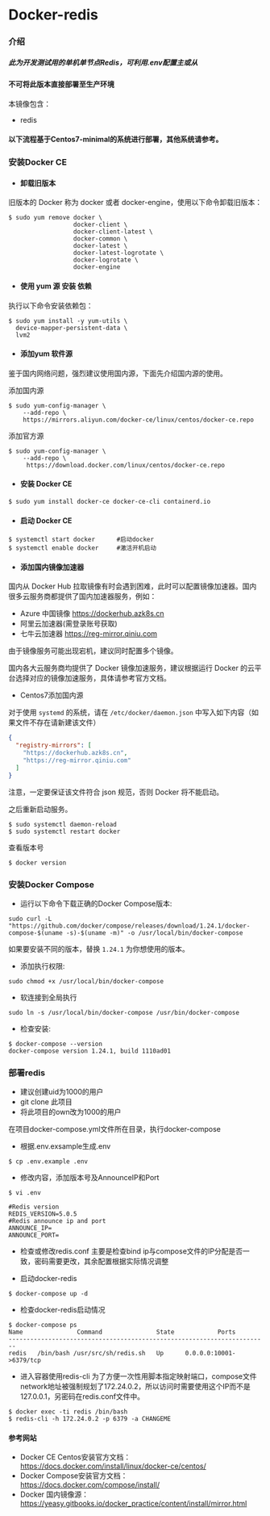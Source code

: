 # Docker-redis

### 介绍
##### 此为开发测试用的单机单节点Redis，可利用.env配置主或从

#### 不可将此版本直接部署至生产环境

本镜像包含：
* redis

#### 以下流程基于Centos7-minimal的系统进行部署，其他系统请参考。

### 安装Docker CE

*  #### 卸载旧版本

旧版本的 Docker 称为 docker 或者 docker-engine，使用以下命令卸载旧版本：

```shell script
$ sudo yum remove docker \
                  docker-client \
                  docker-client-latest \
                  docker-common \
                  docker-latest \
                  docker-latest-logrotate \
                  docker-logrotate \
                  docker-engine
```

* #### 使用 yum 源 安装 依赖

执行以下命令安装依赖包：

```shell script
$ sudo yum install -y yum-utils \
  device-mapper-persistent-data \
  lvm2
```

* #### 添加yum 软件源

鉴于国内网络问题，强烈建议使用国内源，下面先介绍国内源的使用。

添加国内源

```shell script
$ sudo yum-config-manager \
    --add-repo \
    https://mirrors.aliyun.com/docker-ce/linux/centos/docker-ce.repo
```
    
添加官方源

```shell script
$ sudo yum-config-manager \
    --add-repo \
     https://download.docker.com/linux/centos/docker-ce.repo 
```

* #### 安装 Docker CE

```shell script
$ sudo yum install docker-ce docker-ce-cli containerd.io
```

* #### 启动 Docker CE

```shell script
$ systemctl start docker      #启动docker
$ systemctl enable docker     #激活开机启动
```
* #### 添加国内镜像加速器

国内从 Docker Hub 拉取镜像有时会遇到困难，此时可以配置镜像加速器。国内很多云服务商都提供了国内加速器服务，例如：

+ Azure 中国镜像 https://dockerhub.azk8s.cn
+ 阿里云加速器(需登录账号获取)
+ 七牛云加速器 https://reg-mirror.qiniu.com

由于镜像服务可能出现宕机，建议同时配置多个镜像。

国内各大云服务商均提供了 Docker 镜像加速服务，建议根据运行 Docker 的云平台选择对应的镜像加速服务，具体请参考官方文档。

* Centos7添加国内源

对于使用 `systemd` 的系统，请在 `/etc/docker/daemon.json` 中写入如下内容（如果文件不存在请新建该文件）

```json
{
  "registry-mirrors": [
    "https://dockerhub.azk8s.cn",
    "https://reg-mirror.qiniu.com"
  ]
}
```

注意，一定要保证该文件符合 json 规范，否则 Docker 将不能启动。

之后重新启动服务。

```shell script
$ sudo systemctl daemon-reload
$ sudo systemctl restart docker
```
查看版本号

```shell script
$ docker version
```

### 安装Docker Compose

* 运行以下命令下载正确的Docker Compose版本:

```shell script
sudo curl -L "https://github.com/docker/compose/releases/download/1.24.1/docker-compose-$(uname -s)-$(uname -m)" -o /usr/local/bin/docker-compose
```

如果要安装不同的版本，替换 `1.24.1` 为你想使用的版本。

* 添加执行权限:

```shell script
sudo chmod +x /usr/local/bin/docker-compose
```

* 软连接到全局执行
```shell script
sudo ln -s /usr/local/bin/docker-compose /usr/bin/docker-compose
```

* 检查安装:

```shell script
$ docker-compose --version
docker-compose version 1.24.1, build 1110ad01
```
### 部署redis
* 建议创建uid为1000的用户
* git clone 此项目
* 将此项目的own改为1000的用户

在项目docker-compose.yml文件所在目录，执行docker-compose
* 根据.env.exsample生成.env
```shell script
$ cp .env.example .env
```

* 修改内容，添加版本号及AnnounceIP和Port
```shell script
$ vi .env
```

```shell script
#Redis version
REDIS_VERSION=5.0.5
#Redis announce ip and port
ANNOUNCE_IP=
ANNOUNCE_PORT=                                  
```

* 检查或修改redis.conf
主要是检查bind ip与compose文件的IP分配是否一致，密码需要更改，其余配置根据实际情况调整

* 启动docker-redis
```shell script
$ docker-compose up -d
```

* 检查docker-redis启动情况
```shell script
$ docker-compose ps
Name               Command               State            Ports         
------------------------------------------------------------------------
redis   /bin/bash /usr/src/sh/redis.sh   Up      0.0.0.0:10001->6379/tcp
```

* 进入容器使用redis-cli
为了方便一次性用脚本指定映射端口，compose文件network地址被强制规划了172.24.0.2，所以访问时需要使用这个IP而不是127.0.0.1，另密码在redis.conf文件中。
```shell script
$ docker exec -ti redis /bin/bash
$ redis-cli -h 172.24.0.2 -p 6379 -a CHANGEME
```

#### 参考网站
* Docker CE Centos安装官方文档： https://docs.docker.com/install/linux/docker-ce/centos/
* Docker Compose安装官方文档： https://docs.docker.com/compose/install/
* Docker 国内镜像源： https://yeasy.gitbooks.io/docker_practice/content/install/mirror.html 